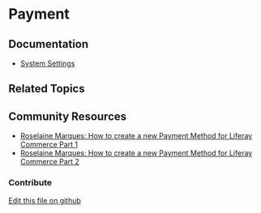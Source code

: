 # Payment

## Documentation

* [System Settings](https://learn.liferay.com/dxp/7.x/en/system-administration/configuring-liferay/system-settings.html)

## Related Topics

## Community Resources

* [Roselaine Marques: How to create a new Payment Method for Liferay Commerce Part 1](https://liferay.dev/blogs/-/blogs/how-to-create-a-new-payment-method-for-liferay-commerce-part-1)
* [Roselaine Marques: How to create a new Payment Method for Liferay Commerce Part 2](https://liferay.dev/blogs/-/blogs/how-to-create-a-new-payment-method-for-liferay-commerce-part-2)

### Contribute

[Edit this file on github](https://github.com/olafk/controlpanel-documentation-docs/blob/master/md/73en/com_liferay_configuration_admin_web_portlet_SystemSettingsPortlet/com.liferay.commerce.payment.method.money.order.internal.configuration.MoneyOrderGroupServiceConfiguration.md)
